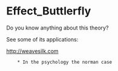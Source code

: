 # Effect_Buttlerfly
   Do you know anything about this theory?
   
   See some of its applications:
   
   http://weavesilk.com
        
        * In the psychology the norman case 
